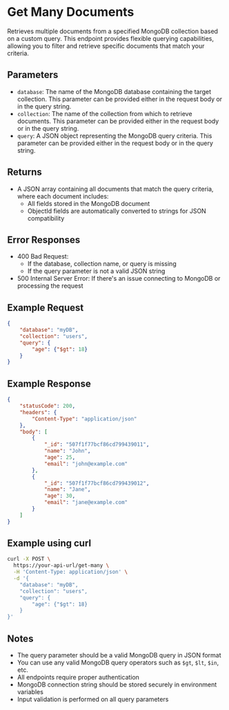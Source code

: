 # Get Many Documents

Retrieves multiple documents from a specified MongoDB collection based on a custom query. This endpoint provides flexible querying capabilities, allowing you to filter and retrieve specific documents that match your criteria.
## Parameters
- `database`: The name of the MongoDB database containing the target collection. This parameter can be provided either in the request body or in the query string.
- `collection`: The name of the collection from which to retrieve documents. This parameter can be provided either in the request body or in the query string.
- `query`: A JSON object representing the MongoDB query criteria. This parameter can be provided either in the request body or in the query string.

## Returns
- A JSON array containing all documents that match the query criteria, where each document includes:
  - All fields stored in the MongoDB document
  - ObjectId fields are automatically converted to strings for JSON compatibility

## Error Responses
- 400 Bad Request: 
  - If the database, collection name, or query is missing
  - If the query parameter is not a valid JSON string
- 500 Internal Server Error: If there's an issue connecting to MongoDB or processing the request

## Example Request
```json
{
    "database": "myDB",
    "collection": "users",
    "query": {
        "age": {"$gt": 18}
    }
}
```

## Example Response
```json
{
    "statusCode": 200,
    "headers": {
        "Content-Type": "application/json"
    },
    "body": [
        {
            "_id": "507f1f77bcf86cd799439011",
            "name": "John",
            "age": 25,
            "email": "john@example.com"
        },
        {
            "_id": "507f1f77bcf86cd799439012",
            "name": "Jane",
            "age": 30,
            "email": "jane@example.com"
        }
    ]
}
```

## Example using curl
```bash
curl -X POST \
  https://your-api-url/get-many \
  -H 'Content-Type: application/json' \
  -d '{
    "database": "myDB",
    "collection": "users",
    "query": {
        "age": {"$gt": 18}
    }
}'
```

## Notes
- The query parameter should be a valid MongoDB query in JSON format
- You can use any valid MongoDB query operators such as `$gt`, `$lt`, `$in`, etc.
- All endpoints require proper authentication
- MongoDB connection string should be stored securely in environment variables
- Input validation is performed on all query parameters